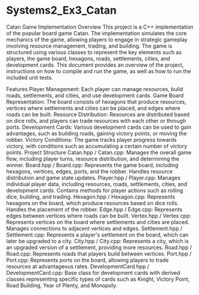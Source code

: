 # Systems2_Ex3_Catan

Catan Game Implementation
Overview
This project is a C++ implementation of the popular board game Catan. The implementation simulates the core mechanics of the game, allowing players to engage in strategic gameplay involving resource management, trading, and building. The game is structured using various classes to represent the key elements such as players, the game board, hexagons, roads, settlements, cities, and development cards. This document provides an overview of the project, instructions on how to compile and run the game, as well as how to run the included unit tests.

Features
Player Management: Each player can manage resources, build roads, settlements, and cities, and use development cards.
Game Board Representation: The board consists of hexagons that produce resources, vertices where settlements and cities can be placed, and edges where roads can be built.
Resource Distribution: Resources are distributed based on dice rolls, and players can trade resources with each other or through ports.
Development Cards: Various development cards can be used to gain advantages, such as building roads, gaining victory points, or moving the robber.
Victory Conditions: The game tracks player progress towards victory, with conditions such as accumulating a certain number of victory points.
Project Structure
Catan.hpp / Catan.cpp: Manages the overall game flow, including player turns, resource distribution, and determining the winner.
Board.hpp / Board.cpp: Represents the game board, including hexagons, vertices, edges, ports, and the robber. Handles resource distribution and game state updates.
Player.hpp / Player.cpp: Manages individual player data, including resources, roads, settlements, cities, and development cards. Contains methods for player actions such as rolling dice, building, and trading.
Hexagon.hpp / Hexagon.cpp: Represents hexagons on the board, which produce resources based on dice rolls. Handles the placement of the robber.
Edge.hpp / Edge.cpp: Represents edges between vertices where roads can be built.
Vertex.hpp / Vertex.cpp: Represents vertices on the board where settlements and cities are placed. Manages connections to adjacent vertices and edges.
Settlement.hpp / Settlement.cpp: Represents a player's settlement on the board, which can later be upgraded to a city.
City.hpp / City.cpp: Represents a city, which is an upgraded version of a settlement, providing more resources.
Road.hpp / Road.cpp: Represents roads that players build between vertices.
Port.hpp / Port.cpp: Represents ports on the board, allowing players to trade resources at advantageous rates.
DevelopmentCard.hpp / DevelopmentCard.cpp: Base class for development cards with derived classes representing specific types of cards such as Knight, Victory Point, Road Building, Year of Plenty, and Monopoly.
